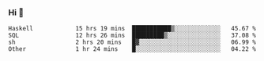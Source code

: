 ### Hi 👋

<!--START_SECTION:waka-->

```text
Haskell            15 hrs 19 mins  ███████████▒░░░░░░░░░░░░░   45.67 %
SQL                12 hrs 26 mins  █████████▒░░░░░░░░░░░░░░░   37.08 %
sh                 2 hrs 20 mins   █▓░░░░░░░░░░░░░░░░░░░░░░░   06.99 %
Other              1 hr 24 mins    █░░░░░░░░░░░░░░░░░░░░░░░░   04.22 %
```

<!--END_SECTION:waka-->
